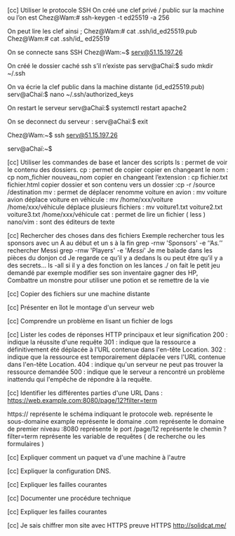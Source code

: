 [cc] Utiliser le protocole SSH
On créé une clef privé / public sur la machine ou l’on est 
Chez@Wam:# ssh-keygen -t ed25519 -a 256

On peut lire les clef ainsi ;
Chez@Wam:# cat .ssh/id_ed25519.pub
Chez@Wam:# cat .ssh/id_ ed25519

On se connecte sans SSH
Chez@Wam:~$ serv@51.15.197.26

On créé le dossier caché ssh s’il n’existe pas 
serv@aChaï:$ sudo mkdir ~/.ssh

On va écrie la clef public dans la machine distante (id_ed25519.pub)
serv@aChaï:$ nano ~/.ssh/authorized_keys

On restart le serveur 
serv@aChaï:$ systemctl restart apache2

On se deconnect du serveur :
serv@aChaï:$ exit

Chez@Wam:~$ ssh serv@51.15.197.26

serv@aChaï:~$

[cc] Utiliser les commandes de base et lancer des scripts
ls : permet de voir le contenu des dossiers.
cp :  permet de copier
copier en changeant le nom : cp nom_fichier nouveau_nom
copier en changeant l’extension : cp fichier.txt fichier.html
copier dossier et son contenu vers un dossier :cp -r /source /destination
mv : permet de déplacer 
renomme voiture en avion : mv voiture avion
déplace voiture en véhicule :  mv /home/xxx/voiture /home/xxx/véhicule 
déplace plusieurs fichiers :  mv voiture1.txt voiture2.txt voiture3.txt /home/xxx/véhicule 
cat : permet de lire un fichier ( less ) 
nano/vim : sont des éditeurs de texte

[cc] Rechercher des choses dans des fichiers
Exemple rechercher tous les sponsors avec un A au début et un s à la fin 
grep -rnw 'Sponsors' -e ‘‘A*s.*’’
rechercher Messi 
grep -rnw 'Players' -e '*Messi*'
Je me balade dans les pièces du donjon
cd
Je regarde ce qu’il y a dedans 
ls
ou peut être qu’il y a des secrets…
ls -all
si il y a des fonction on les lances
./
on fait le petit jeu demandé
par exemple modifier ses son inventaire gagner des HP,
Combattre un monstre pour utiliser une potion et se remettre de la vie

[cc] Copier des fichiers sur une machine distante

[cc] Présenter en îlot le montage d'un serveur web


[cc] Comprendre un problème en lisant un fichier de logs

[cc] Lister les codes de réponses HTTP principaux et leur signification
200 : indique la réussite d'une requête
301 : indique que la ressource a définitivement été déplacée à l'URL contenue dans l'en-tête Location.
302 : indique que la ressource est temporairement déplacée vers l'URL contenue dans l'en-tête Location.
404 : indique qu'un serveur ne peut pas trouver la ressource demandée
500 : indique que le serveur a rencontré un problème inattendu qui l'empêche de répondre à la requête.

[cc] Identifier les différentes parties d'une URL
Dans :
https://web.example.com:8080/page/12?filter=term

https:// représente le schéma indiquant le protocole 
web. représente le sous-domaine
example représente le domaine
.com représente le domaine de premier niveau
:8080 représente le port
/page/12 représente le chemin
?filter=term représente les variable de requêtes
( de recherche ou les formulaires ) 

[cc] Expliquer comment un paquet va d'une machine à l'autre

[cc] Expliquer la configuration DNS.

[cc] Expliquer les failles courantes

[cc] Documenter une procédure technique

[cc] Expliquer les failles courantes

[cc] Je sais chiffrer mon site avec HTTPS
preuve HTTPS
http://solidcat.me/